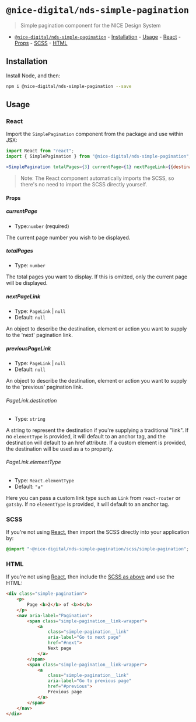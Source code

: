 # `@nice-digital/nds-simple-pagination`

> Simple pagination component for the NICE Design System

- [`@nice-digital/nds-simple-pagination`](#nice-digitalnds-simple-pagination) - [Installation](#installation) - [Usage](#usage) - [React](#react) - [Props](#props) - [SCSS](#scss) - [HTML](#html)

## Installation

Install Node, and then:

```sh
npm i @nice-digital/nds-simple-pagination --save
```

## Usage

### React

Import the `SimplePagination` component from the package and use within JSX:

```jsx
import React from "react";
import { SimplePagination } from "@nice-digital/nds-simple-pagination";

<SimplePagination totalPages={3} currentPage={1} nextPageLink={{destination: "#next", elementType: "a"}} />
```

> Note: The React component automatically imports the SCSS, so there's no need to import the SCSS directly yourself.

#### Props

##### currentPage

- Type:`number` (required)

The current page number you wish to be displayed.

##### totalPages

- Type: `number`

The total pages you want to display. If this is omitted, only the current page will be displayed.

##### nextPageLink

- Type: `PageLink` | `null`
- Default: `null`

An object to describe the destination, element or action you want to supply to the 'next' pagination link.

##### previousPageLink

- Type: `PageLink` | `null`
- Default: `null`

An object to describe the destination, element or action you want to supply to the 'previous' pagination link.

###### PageLink.destination

- Type: `string`

A string to represent the destination if you're supplying a traditional "link". If no `elementType` is provided, it will default to an anchor tag, and the destination will default to an href attribute. If a custom element is provided, the destination will be used as a `to` property.

###### PageLink.elementType

- Type: `React.elementType`
- Default: `"a"`

Here you can pass a custom link type such as `Link` from `react-router` or `gatsby`. If no `elementType` is provided, it will default to an anchor tag.

### SCSS

If you're not using [React](#react), then import the SCSS directly into your application by:

```scss
@import "~@nice-digital/nds-simple-pagination/scss/simple-pagination";
```

### HTML

If you're not using [React](#react), then include the [SCSS as above](#scss) and use the HTML:

```html
<div class="simple-pagination">
    <p>
        Page <b>2</b> of <b>4</b>
    </p>
    <nav aria-label="Pagination">
        <span class="simple-pagination__link-wrapper">
            <a 
                class="simple-pagination__link" 
                aria-label="Go to next page" 
                href="#next">
                Next page
            </a>
        </span>
        <span class="simple-pagination__link-wrapper">
            <a 
                class="simple-pagination__link" 
                aria-label="Go to previous page" 
                href="#previous">
                Previous page
            </a>
        </span>
    </nav>
</div>
```
